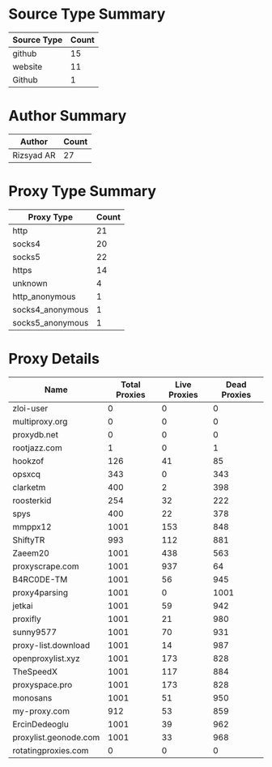 # Source Type Summary

| Source Type | Count |
|-------------|-------|
| github | 15 |
| website | 11 |
| Github | 1 |


# Author Summary

| Author | Count |
|--------|-------|
| Rizsyad AR | 27 |


# Proxy Type Summary

| Proxy Type | Count |
|------------|-------|
| http | 21 |
| socks4 | 20 |
| socks5 | 22 |
| https | 14 |
| unknown | 4 |
| http_anonymous | 1 |
| socks4_anonymous | 1 |
| socks5_anonymous | 1 |


# Proxy Details

| Name | Total Proxies | Live Proxies | Dead Proxies |
|------|---------------|--------------|---------------|
| zloi-user | 0 | 0 | 0 |
| multiproxy.org | 0 | 0 | 0 |
| proxydb.net | 0 | 0 | 0 |
| rootjazz.com | 1 | 0 | 1 |
| hookzof | 126 | 41 | 85 |
| opsxcq | 343 | 0 | 343 |
| clarketm | 400 | 2 | 398 |
| roosterkid | 254 | 32 | 222 |
| spys | 400 | 22 | 378 |
| mmppx12 | 1001 | 153 | 848 |
| ShiftyTR | 993 | 112 | 881 |
| Zaeem20 | 1001 | 438 | 563 |
| proxyscrape.com | 1001 | 937 | 64 |
| B4RC0DE-TM | 1001 | 56 | 945 |
| proxy4parsing | 1001 | 0 | 1001 |
| jetkai | 1001 | 59 | 942 |
| proxifly | 1001 | 21 | 980 |
| sunny9577 | 1001 | 70 | 931 |
| proxy-list.download | 1001 | 14 | 987 |
| openproxylist.xyz | 1001 | 173 | 828 |
| TheSpeedX | 1001 | 117 | 884 |
| proxyspace.pro | 1001 | 173 | 828 |
| monosans | 1001 | 51 | 950 |
| my-proxy.com | 912 | 53 | 859 |
| ErcinDedeoglu | 1001 | 39 | 962 |
| proxylist.geonode.com | 1001 | 33 | 968 |
| rotatingproxies.com | 0 | 0 | 0 |
